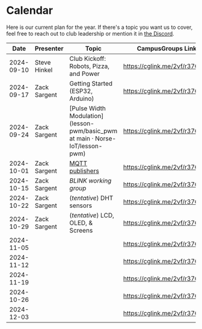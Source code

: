 # Calendar

Here is our current plan for the year. If there's a topic you want us to cover, feel free to reach out to club leadership or mention it in [the Discord](https://discord.gg/H5FjtpE3pH).

| **Date**   | **Presenter** | **Topic**                              | **CampusGroups Link**         |
|------------|---------------|----------------------------------------|-------------------------------|
| 2024-09-10 | Steve Hinkel  | Club Kickoff: Robots, Pizza, and Power | <https://cglink.me/2vf/r376696> |
| 2024-09-17 | Zack Sargent  | Getting Started (ESP32, Arduino)       | <https://cglink.me/2vf/r376698> |
| 2024-09-24 | Zack Sargent  | [Pulse Width Modulation](lesson-pwm/basic_pwm at main · Norse-IoT/lesson-pwm) | <https://cglink.me/2vf/r376700> |
| 2024-10-01 | Zack Sargent  | [MQTT publishers](https://github.com/Norse-IoT/lesson-mqtt) | <https://cglink.me/2vf/r376701> |
| 2024-10-15 | Zack Sargent  | *BLINK working group*                  | <https://cglink.me/2vf/r376703> |
| 2024-10-22 | Zack Sargent  | (*tentative*) DHT sensors              | <https://cglink.me/2vf/r376704> |
| 2024-10-29 | Zack Sargent  | (*tentative*) LCD, OLED, & Screens     | <https://cglink.me/2vf/r376705> |
| 2024-11-05 |               |                                        | <https://cglink.me/2vf/r376706> |
| 2024-11-12 |               |                                        | <https://cglink.me/2vf/r376707> |
| 2024-11-19 |               |                                        | <https://cglink.me/2vf/r376708> |
| 2024-10-26 |               |                                        | <https://cglink.me/2vf/r376709> |
| 2024-12-03 |               |                                        | <https://cglink.me/2vf/r376710> |

